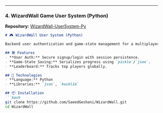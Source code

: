 
---

### **4. WizardWall Game User System (Python)**  
**Repository:** [WizardWall-UserSystem-Py](https://github.com/SaeedGeshani/WizardWall)  

```markdown
# 🎮 WizardWall User System (Python)  

Backend user authentication and game-state management for a multiplayer game.  

## 🛠️ Features  
- **User Auth:** Secure signup/login with session persistence.  
- **Game-State Saving:** Serializes progress using `pickle`/`json`.  
- **Leaderboard:** Tracks top players globally.  

## 🚀 Technologies  
- **Language:** Python  
- **Libraries:** `json`, `hashlib`  

## 📦 Installation  
```bash
git clone https://github.com/SaeedGeshani/WizardWall.git  
cd WizardWall  
